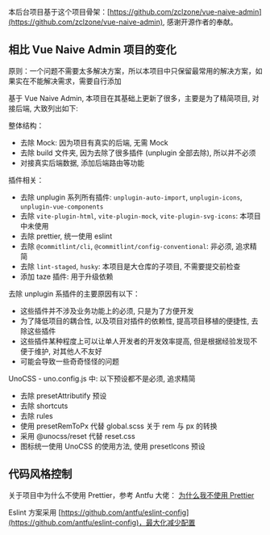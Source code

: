 本后台项目基于这个项目骨架：[https://github.com/zclzone/vue-naive-admin](https://github.com/zclzone/vue-naive-admin), 感谢开源作者的奉献。

## 相比 Vue Naive Admin 项目的变化

原则：一个问题不需要太多解决方案，所以本项目中只保留最常用的解决方案，如果实在不能解决需求，需要自行添加


基于 Vue Naive Admin, 本项目在其基础上更新了很多，主要是为了精简项目, 对接后端, 大致列出如下:

整体结构：
- 去除 Mock: 因为项目有真实的后端, 无需 Mock
- 去除 build 文件夹, 因为去除了很多插件 (unplugin 全部去除), 所以并不必须
- 对接真实后端数据, 添加后端路由等功能

插件相关：
- 去除 unplugin 系列所有插件: `unplugin-auto-import`, `unplugin-icons`, `unplugin-vue-components`
- 去除 `vite-plugin-html`, `vite-plugin-mock`, `vite-plugin-svg-icons`: 本项目中未使用
- 去除 prettier, 统一使用 eslint
- 去除 `@commitlint/cli`, `@commitlint/config-conventional`: 非必须, 追求精简
- 去除 `lint-staged`, `husky`: 本项目是大仓库的子项目, 不需要提交前检查
- 添加 taze 插件: 用于升级依赖

去除 unplugin 系插件的主要原因有以下：
- 这些插件并不涉及业务功能上的必须, 只是为了方便开发
- 为了降低项目的耦合性, 以及项目对插件的依赖性, 提高项目移植的便捷性, 去除这些插件
- 这些插件某种程度上可以让单人开发者的开发效率提高, 但是根据经验发现不便于维护, 对其他人不友好
- 可能会导致一些奇奇怪怪的问题

UnoCSS - uno.config.js 中: 以下预设都不是必须, 追求精简
- 去除 presetAttributify 预设
- 去除 shortcuts
- 去除 rules
- 使用 presetRemToPx 代替 global.scss 关于 rem 与 px 的转换
- 采用 @unocss/reset 代替 reset.css
- 图标统一使用 UnoCSS 的使用方法, 使用 presetIcons 预设

## 代码风格控制

关于项目中为什么不使用 Prettier，参考 Antfu 大佬： [为什么我不使用 Prettier](https://antfu.me/posts/why-not-prettier-zh)

Eslint 方案采用 [https://github.com/antfu/eslint-config](https://github.com/antfu/eslint-config)，最大化减少配置

